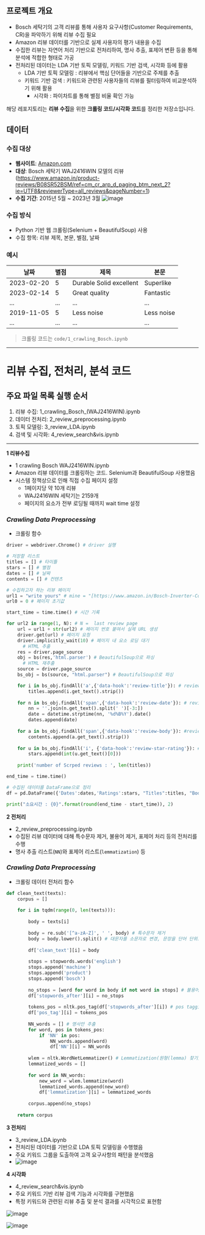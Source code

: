 ## 프로젝트 개요
- Bosch 세탁기의 고객 리뷰를 통해 사용자 요구사항(Customer Requirements, CR)을 파악하기 위해 리뷰 수집 필요
- Amazon 리뷰 데이터를 기반으로 실제 사용자의 평가 내용을 수집
- 수집한 리뷰는 자연어 처리 기반으로 전처리하여, 명사 추출, 표제어 변환 등을 통해 분석에 적합한 형태로 가공
- 전처리된 데이터는 LDA 기반 토픽 모델링, 키워드 기반 검색, 시각화 등에 활용
  - LDA 기반 토픽 모델링 : 리뷰에서 핵심 단어들을 기반으로 주제를 추출
  - 키워드 기반 검색 : 키워드와 관련된 사용자들의 리뷰를 필터링하여 비교분석하기 위해 활용
       - 시각화 : 파이차트를 통해 별점 비율 확인 가능

해당 레포지토리는 **리뷰 수집**을 위한 **크롤링 코드/시각화 코드**를 정리한 저장소입니다.

## 데이터

### 수집 대상
- **웹사이트**: [Amazon.com](https://www.amazon.com)
- **대상**: Bosch 세탁기 WAJ2416WIN 모델의 리뷰 (https://www.amazon.in/product-reviews/B08SR52BSM/ref=cm_cr_arp_d_paging_btm_next_2?ie=UTF8&reviewerType=all_reviews&pageNumber=1)
- **수집 기간**: 2015년 5월 ~ 2023년 3월
![image](https://github.com/user-attachments/assets/5ceaa9f0-f848-4527-9dd6-33b4996da562)

### 수집 방식
- Python 기반 웹 크롤링(Selenium + BeautifulSoup) 사용
- 수집 항목: 리뷰 제목, 본문, 별점, 날짜

### 예시

| 날짜        | 별점 | 제목                  | 본문         |
|-------------|------|------------------------|--------------|
| 2023-02-20  | 5    | Durable Solid excellent | Superlike    |
| 2023-02-14  | 5    | Great quality          | Fantastic    |
| ...         | ...  | ...                    | ...          |
|2019-11-05|5|Less noise	|Less noise	|
|...|...|...|...|

> 크롤링 코드는 `code/1_crawling_Bosch.ipynb`

---

리뷰 수집, 전처리, 분석 코드
===============

**주요 파일 목록**
**실행 순서**
---------
1. 리뷰 수집: 1_crawling_Bosch_(WAJ2416WIN).ipynb
2. 데이터 전처리: 2_review_preprocessing.ipynb
3. 토픽 모델링: 3_review_LDA.ipynb
4. 검색 및 시각화: 4_review_search&vis.ipynb


--------------
**1 리뷰수집**
- 1 crawling Bosch WAJ2416WIN.ipynb
- Amazon 리뷰 데이터를 크롤링하는 코드. Selenium과 BeautifulSoup 사용했음
- 시스템 정책상으로 인해 직접 수집 페이지 설정
   - 1페이지당 약 10개 리뷰
   - WAJ2416WIN 세탁기는 2159개
   - 페이지의 요소가 전부 로딩될 때까지 wait time 설정
      
### _Crawling Data Preprocessing_
  * 크롤링 함수
```python
driver = webdriver.Chrome() # driver 실행

# 저장할 리스트
titles = [] # 타이틀
stars = [] # 별점
dates = [] # 날짜
contents = [] # 컨텐츠

# 수집하고자 하는 리뷰 페이지    
url1 = "write yours" # mine = "[https://www.amazon.in/Bosch-Inverter-Control-Automatic-WAJ2416WIN/dp/B08SR52BSM?th=1](https://www.amazon.in/product-reviews/B08SR52BSM/ref=cm_cr_arp_d_paging_btm_next_2?ie=UTF8&reviewerType=all_reviews&pageNumber=)"
url0 = 0 # 페이지 초기값

start_time = time.time() # 시간 기록

for url2 in range(1, N): # N =  last review page
    url = url1 + str(url2) # 페이지 번호 붙여서 실제 URL 생성
    driver.get(url) # 페이지 요청
    driver.implicitly_wait(10) # 페이지 내 요소 로딩 대기
      # HTML 추출 
    res = driver.page_source
    obj = bs(res,'html.parser') # BeautifulSoup으로 파싱
      # HTML 재추출
    source = driver.page_source
    bs_obj = bs(source, "html.parser") # BeautifulSoup으로 파싱

    for i in bs_obj.findAll('a',{'data-hook':'review-title'}): # review title
        titles.append(i.get_text().strip())
        
    for n in bs_obj.findAll('span',{'data-hook':'review-date'}): # review date
        nn = ''.join(n.get_text().split(' ')[-3:])
        date = datetime.strptime(nn, '%d%B%Y').date()
        dates.append(date)
        
    for a in bs_obj.findAll('span',{'data-hook':'review-body'}): #review body(contents)
        contents.append(a.get_text().strip())
        
    for u in bs_obj.findAll('i', {'data-hook':'review-star-rating'}): #review rating
        stars.append(int(u.get_text()[0]))
        
    print('number of Scrped reviews : ', len(titles))

end_time = time.time()

# 수집된 데이터를 DataFrame으로 정리
df = pd.DataFrame({'Dates':dates,'Ratings':stars, "Titles":titles, "Bodys":contents})

print("소요시간 : {0}".format(round(end_time - start_time)), 2)
```

**2 전처리**
- 2_review_preprocessing.ipynb
- 수집된 리뷰 데이터에 대해 특수문자 제거, 불용어 제거, 표제어 처리 등의 전처리를 수행
- 명사 추출 리스트(`NN`)와 표제어 리스트(`lemmatization`) 등
  
### _Crawling Data Preprocessing_
  * 크롤링 데이터 전처리 함수
```python
def clean_text(texts): 
    corpus = []
    
    for i in tqdm(range(0, len(texts))):
        
        body = texts[i]
        
        body = re.sub('[^a-zA-Z]', ' ', body) # 특수문자 제거 
        body = body.lower().split() # 대문자를 소문자로 변경, 문장을 단어 단위로 구분
        
        df['clean_text'][i] = body
        
        stops = stopwords.words('english')
        stops.append('machine')
        stops.append('product')
        stops.append('bosch')
        
        no_stops = [word for word in body if not word in stops] # 불용어 제거
        df['stopwords_after'][i] = no_stops
        
        tokens_pos = nltk.pos_tag(df['stopwords_after'][i]) # pos tagging (품사 태깅)
        df['pos_tag'][i] = tokens_pos
        
        NN_words = [] # 명사만 추출
        for word, pos in tokens_pos:
            if 'NN' in pos:
                NN_words.append(word)
                df['NN'][i] = NN_words
                
        wlem = nltk.WordNetLemmatizer() # Lemmatization(원형(lemma) 찾기) # nltk에서 제공되는 WordNetLemmatizer을 이용
        lemmatized_words = []
        
        for word in NN_words:
            new_word = wlem.lemmatize(word)
            lemmatized_words.append(new_word)
            df['lemmatization'][i] = lemmatized_words
        
        corpus.append(no_stops) 
        
    return corpus
```

**3 전처리**
- 3_review_LDA.ipynb
- 전처리된 데이터를 기반으로 LDA 토픽 모델링을 수행했음
- 주요 키워드 그룹을 도출하여 고객 요구사항의 패턴을 분석했음
- 
  ![image](https://github.com/user-attachments/assets/22e06ce7-2831-4a01-b532-aa8d4d51de80)


**4 시각화**
- 4_review_search&vis.ipynb
- 주요 키워드 기반 리뷰 검색 기능과 시각화를 구현했음
- 특정 키워드와 관련된 리뷰 추출 및 분석 결과를 시각적으로 표현함

![image](https://github.com/user-attachments/assets/b19ddf2d-7fd0-44a5-8126-d8436cdde0f3)

![image](https://github.com/user-attachments/assets/6ddc85bd-16f9-4b19-8d95-a597c16386a9)

